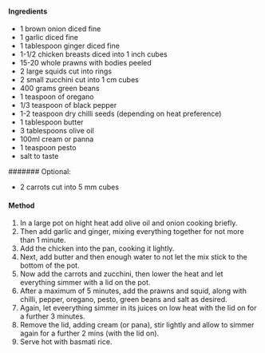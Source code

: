 #### Ingredients

* 1 brown onion diced fine
* 1 garlic diced fine
* 1 tablespoon ginger diced fine
* 1-1/2 chicken breasts diced into 1 inch cubes
* 15-20 whole prawns with bodies peeled
* 2 large squids cut into rings 
* 2 small zucchini cut into 1 cm cubes
* 400 grams green beans
* 1 teaspoon of oregano
* 1/3 teaspoon of black pepper
* 1-2 teaspoon dry chilli seeds (depending on heat preference)
* 1 tablespoon butter
* 3 tablespoons olive oil 
* 100ml cream or panna
* 1 teaspoon pesto
* salt to taste

####### Optional:
* 2 carrots cut into 5 mm cubes


#### Method
1. In a large pot on hight heat add olive oil and onion cooking briefly.
1. Then add garlic and ginger, mixing everything together for not more than 1 minute.
1. Add the chicken into the pan, cooking it lightly.
1. Next, add butter and then enough water to not let the mix stick to the bottom of the pot.
1. Now add the carrots and zucchini, then lower the heat and let everything simmer with a lid on the pot.
1. After a maximum of 5 minutes, add the prawns and squid, along with chilli, pepper, oregano, pesto, green beans and salt as desired.
1. Again, let eveerything simmer in its juices on low heat with the lid on for a further 3 minutes.
1. Remove the lid, adding cream (or pana), stir lightly and allow to simmer again for a further 2 mins (with the lid on).
1. Serve hot with basmati rice.
